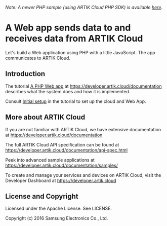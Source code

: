 *Note: A newer PHP sample (using ARTIK Cloud PHP SDK) is available [here](https://github.com/artikcloud/sample-webapp-php).*

# A Web app sends data to and receives data from ARTIK Cloud

Let's build a Web application using PHP with a little JavaScript. The app communicates to ARTIK Cloud. 

Introduction
-------------

The tutorial [A PHP Web app](https://developer.artik.cloud/documentation/tutorials/webapp-php-notusingsdk.html) at https://developer.artik.cloud/documentation describes what the system does and how it is implemented.

Consult [Initial setup](https://developer.artik.cloud/documentation/tutorials/webapp-php-notusingsdk.html#initial-setup) in the tutorial to set up the cloud and Web App.

More about ARTIK Cloud
---------------

If you are not familiar with ARTIK Cloud, we have extensive documentation at https://developer.artik.cloud/documentation

The full ARTIK Cloud API specification can be found at https://developer.artik.cloud/documentation/api-spec.html

Peek into advanced sample applications at https://developer.artik.cloud/documentation/samples/

To create and manage your services and devices on ARTIK Cloud, visit the Developer Dashboard at https://developer.artik.cloud

License and Copyright
---------------------

Licensed under the Apache License. See LICENSE.

Copyright (c) 2016 Samsung Electronics Co., Ltd.
